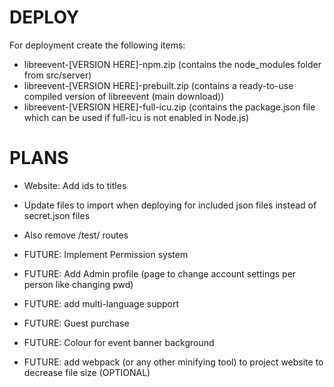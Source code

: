 # DEPLOY
For deployment create the following items:
- libreevent-[VERSION HERE]-npm.zip (contains the node_modules folder from src/server)
- libreevent-[VERSION HERE]-prebuilt.zip (contains a ready-to-use compiled version of libreevent (main download))
- libreevent-[VERSION HERE]-full-icu.zip (contains the package.json file which can be used if full-icu is not enabled in Node.js)



# PLANS
- Website: Add ids to titles


- Update files to import when deploying for included json files instead of secret.json files
- Also remove /test/ routes


- FUTURE: Implement Permission system
- FUTURE: Add Admin profile (page to change account settings per person like changing pwd)
- FUTURE: add multi-language support
- FUTURE: Guest purchase
- FUTURE: Colour for event banner background 
- FUTURE: add webpack (or any other minifying tool) to project website to decrease file size (OPTIONAL)
